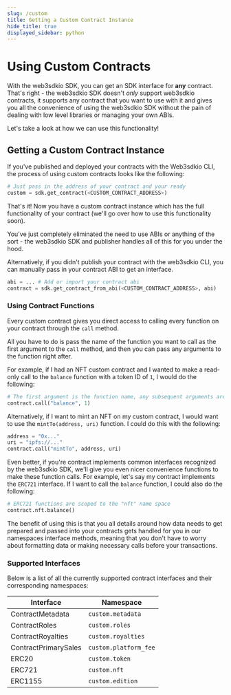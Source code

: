 ```yaml
---
slug: /custom
title: Getting a Custom Contract Instance
hide_title: true
displayed_sidebar: python
---
```


# Using Custom Contracts

With the web3sdkio SDK, you can get an SDK interface for **any** contract. That's right - the web3sdkio SDK doesn't _only_ support web3sdkio contracts, it supports any contract that you want to use with it and gives you all the convenience of using the web3sdkio SDK without the pain of dealing with low level libraries or managing your own ABIs.

Let's take a look at how we can use this functionality!

## Getting a Custom Contract Instance

If you've published and deployed your contracts with the Web3sdkio CLI, the process of using custom contracts looks like the following:

```python
# Just pass in the address of your contract and your ready
custom = sdk.get_contract(<CUSTOM_CONTRACT_ADDRESS>)
```

That's it! Now you have a custom contract instance which has the full functionality of your contract (we'll go over how to use this functionality soon).

You've just completely eliminated the need to use ABIs or anything of the sort - the web3sdkio SDK and publisher handles all of this for you under the hood.

Alternatively, if you didn't publish your contract with the web3sdkio CLI, you can manually pass in your contract ABI to get an interface.

```python
abi = ... # Add or import your contract abi
contract = sdk.get_contract_from_abi(<CUSTOM_CONTRACT_ADDRESS>, abi)
```

### Using Contract Functions

Every custom contract gives you direct access to calling every function on your contract through the `call` method.

All you have to do is pass the name of the function you want to call as the first argument to the `call` method, and then you can pass any arguments to the function right after.

For example, if I had an NFT custom contract and I wanted to make a read-only call to the `balance` function with a token ID of `1`, I would do the following:

```python
# The first argument is the function name, any subsequent arguments are passed to the function
contract.call("balance", 1)
```

Alternatively, if I want to mint an NFT on my custom contract, I would want to use the `mintTo(address, uri)` function. I could do this with the following:

```python
address = "0x..."
uri = "ipfs://..."
contract.call("mintTo", address, uri)
```

Even better, if you're contract implements common interfaces recognized by the web3sdkio SDK, we'll give you even nicer convenience functions to make these function calls. For example, let's say my contract implements the `ERC721` interface. If I want to call the `balance` function, I could also do the following:

```python
# ERC721 functions are scoped to the "nft" name space
contract.nft.balance()
```

The benefit of using this is that you all details around how data needs to get prepared and passed into your contracts gets handled for you in our namespaces interface methods, meaning that you don't have to worry about formatting data or making necessary calls before your transactions.

### Supported Interfaces

Below is a list of all the currently supported contract interfaces and their corresponding namespaces:

| Interface            | Namespace             |
| -------------------- | --------------------- |
| ContractMetadata     | `custom.metadata`     |
| ContractRoles        | `custom.roles`        |
| ContractRoyalties    | `custom.royalties`    |
| ContractPrimarySales | `custom.platform_fee` |
| ERC20                | `custom.token`        |
| ERC721               | `custom.nft`          |
| ERC1155              | `custom.edition`      |
